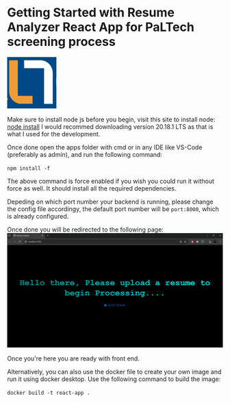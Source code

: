# Getting Started with Resume Analyzer React App for PaLTech screening process 
![logo](public/palogo.png)

Make sure to install node js before you begin, visit this site to install node: [node install](https://nodejs.org/en/download/package-manager) I would recommed downloading version 20.18.1 LTS as that is what I used for the development. 

Once done open the apps folder with cmd or in any IDE like VS-Code (preferably as admin), and run the following command:

`npm install -f`

The above command is force enabled if you wish you could run it without force as well. It should install all the required dependencies. 

Depeding on which port number your backend is running, please change the config file accordingy, the default port number will be `port:8000`, which is already configured. 

Once done you will be redirected to the following page:
![startscren](images/initial.png)

Once you're here you are ready with front end. 

Alternatively, you can also use the docker file to create your own image and run it using docker desktop. 
Use the following command to build the image:

`docker build -t react-app .`





